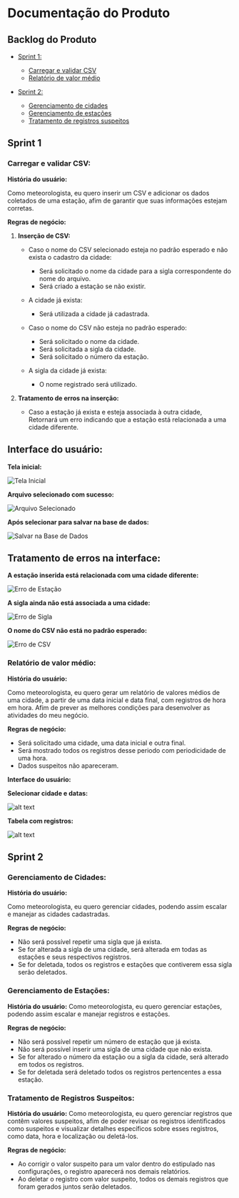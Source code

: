 # Documentação do Produto

## Backlog do Produto
- [Sprint 1:](#sprint-1)
  - [Carregar e validar CSV](#carregar-e-validar-csv)
  - [Relatório de valor médio](#relatório-de-valor-médio) 

- [Sprint 2:](#sprint-2)
  - [Gerenciamento de cidades](#gerenciamento-de-cidades)
  - [Gerenciamento de estações](#gerenciamento-de-estações)
  - [Tratamento de registros suspeitos](#tratamento-de-registros-suspeitos)  


## Sprint 1

### Carregar e validar CSV:

**História do usuário:**

Como meteorologista, eu quero inserir um CSV e adicionar os dados coletados de uma estação, afim de garantir que suas informações estejam corretas.

**Regras de negócio:**

1. **Inserção de CSV:**
   - Caso o nome do CSV selecionado esteja no padrão esperado e não exista o cadastro da cidade:
     - Será solicitado o nome da cidade para a sigla correspondente do nome do arquivo.
     - Será criado a estação se não existir.
     
   - A cidade já exista:
     - Será utilizada a cidade já cadastrada.

   - Caso o nome do CSV não esteja no padrão esperado:
     - Será solicitado o nome da cidade.
     - Será solicitada a sigla da cidade.
     - Será solicitado o número da estação.
   - A sigla da cidade já exista:
     - O nome registrado será utilizado.

2. **Tratamento de erros na inserção:**
   - Caso a estação já exista e esteja associada à outra cidade, Retornará um erro indicando que a estação está relacionada a uma cidade diferente.

## **Interface do usuário:**

**Tela inicial:**

![Tela Inicial](image.png)

**Arquivo selecionado com sucesso:**

![Arquivo Selecionado](image-1.png)

**Após selecionar para salvar na base de dados:**

![Salvar na Base de Dados](image-2.png)

## **Tratamento de erros na interface:**

**A estação inserida está relacionada com uma cidade diferente:**

![Erro de Estação](image-5.png)

**A sigla ainda não está associada a uma cidade:**

![Erro de Sigla](image-3.png)

**O nome do CSV não está no padrão esperado:**

![Erro de CSV](image-4.png)


### Relatório de valor médio:

**História do usuário:**

Como meteorologista, eu quero gerar um relatório de valores médios de uma cidade, a partir de uma data inicial e data final, com registros de hora em hora. Afim de prever as melhores condições para desenvolver as atividades do meu negócio.

**Regras de negócio:**

- Será solicitado uma cidade, uma data inicial e outra final.
- Será mostrado todos os registros desse periodo com periodicidade de uma hora.
- Dados suspeitos não apareceram.
     
**Interface do usuário:**

**Selecionar cidade e datas:**

![alt text](image-7.png)

**Tabela com registros:**

![alt text](image-8.png)


## Sprint 2

### Gerenciamento de Cidades:

**História do usuário:**

Como meteorologista, eu quero gerenciar cidades, podendo assim escalar e manejar as cidades cadastradas.

**Regras de negócio:**
- Não será possível repetir uma sigla que já exista.
- Se for alterada a sigla de uma cidade, será alterada em todas as estações e seus respectivos registros.
- Se for deletada, todos os registros e estações que contiverem essa sigla serão deletados.

### Gerenciamento de Estações:

**História do usuário:**
Como meteorologista, eu quero gerenciar estações, podendo assim escalar e manejar registros e estações.

**Regras de negócio:**
- Não será possível repetir um número de estação que já exista.
- Não será possível inserir uma sigla de uma cidade que não exista.
- Se for alterado o número da estação ou a sigla da cidade, será alterado em todos os registros.
- Se for deletada será deletado todos os registros pertencentes a essa estação.

### Tratamento de Registros Suspeitos:

**História do usuário:**
Como meteorologista, eu quero gerenciar registros que contêm valores suspeitos, afim de poder revisar os registros identificados como suspeitos e visualizar detalhes específicos sobre esses registros, como data, hora e localização ou deletá-los.

**Regras de negócio:**
 - Ao corrigir o valor suspeito para um valor dentro do estipulado nas configurações, o registro aparecerá nos demais relatórios.
 - Ao deletar o registro com valor suspeito, todos os demais registros que foram gerados juntos serão deletados.



